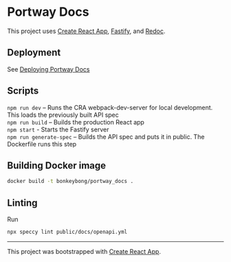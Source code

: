 # Portway Docs

This project uses [Create React App](https://github.com/facebook/create-react-app), [Fastify](https://www.fastify.io/), and [Redoc](https://github.com/Redocly/redoc).

## Deployment

See [Deploying Portway Docs](https://portway.app/d/project/3/document/5)

## Scripts

`npm run dev` – Runs the CRA webpack-dev-server for local development. This loads the previously built API spec<br />
`npm run build` – Builds the production React app<br />
`npm start` - Starts the Fastify server<br />
`npm run generate-spec` – Builds the API spec and puts it in public. The Dockerfile runs this step<br />

## Building Docker image
  ```bash
  docker build -t bonkeybong/portway_docs .
  ```

## Linting

Run
  ```bash
  npx speccy lint public/docs/openapi.yml
  ```

---

This project was bootstrapped with [Create React App](https://github.com/facebook/create-react-app).
